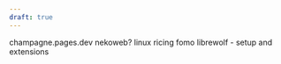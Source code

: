 ```yaml
---
draft: true
---
```


champagne.pages.dev
nekoweb?
linux ricing fomo
librewolf - setup and extensions

